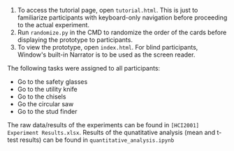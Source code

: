 1. To access the tutorial page, open ```tutorial.html```. This is just to familiarize participants with keyboard-only navigation before proceeding to the actual experiment.
2. Run ```randomize.py``` in the CMD to randomize the order of the cards before displaying the prototype to participants.
3. To view the prototype, open ```index.html```. For blind participants, Window's built-in Narrator is to be used as the screen reader.


The following tasks were assigned to all participants:
* Go to the safety glasses 
* Go to the utility knife 
* Go to the chisels 
* Go the circular saw 
* Go to the stud finder 

The raw data/results of the experiments can be found in ```[HCI2001] Experiment Results.xlsx```.
Results of the qunatitative analysis (mean and t-test results) can be found in ```quantitative_analysis.ipynb```
